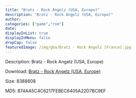 ```yaml
---
title: "Bratz - Rock Angelz (USA, Europe)"
description: "Bratz - Rock Angelz (USA, Europe)"
author: 
categories: ["game","rom"]
date: 
displayInList: true
displayInMenu: false
dropCap: false
featuredImage: /img/gba/Bratz - Rock Angelz [France].jpg
---
```


Description: Bratz - Rock Angelz (USA, Europe)

Download: <a style="text-decoration:underline;" href="https://mega.nz/#!XGYUAS6A!7Emu3TVuohmYJJLSuMxXy9_JO4ddavsOJtD_zwGwDqA" target = "_blank" rel = "nofollow" > Bratz - Rock Angelz (USA, Europe)</a>

Size: 8388608

MD5: 874AA5C4C6217FEBEC6405A22D7BC9EF


